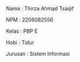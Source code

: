 Nama    : Thirza Ahmad Tsaqif

NPM     : 2206082556

Kelas   : PBP E

Hobi    : Tidur

Jurusan : Sistem Informasi